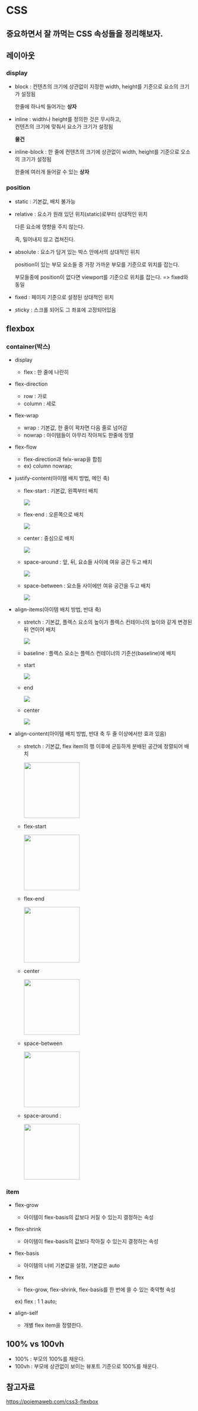 # CSS

## 중요하면서 잘 까먹는 CSS 속성들을 정리해보자.

## 레이아웃

### display

- block : 컨텐츠의 크기에 상관없이 지정한 width, height를 기준으로 요소의 크기가 설정됨

  한줄에 하나씩 들어가는 **상자**

- inline : width나 height를 정의한 것은 무시하고,  
  컨텐츠의 크기에 맞춰서 요소가 크기가 설정됨

  **물건**

- inline-block : 한 줄에 컨텐츠의 크기에 상관없이 width, height를 기준으료 오소의 크기가 설정됨

  한줄에 여러개 들어갈 수 있는 **상자**

### position

- static : 기본값, 배치 불가능
- relative : 요소가 원래 있던 위치(static)로부터 상대적인 위치

  다른 요소에 영향을 주지 않는다.

  즉, 밀어내지 않고 겹쳐진다.

- absolute : 요소가 담겨 있는 박스 안에서의 상대적인 위치

  position이 있는 부모 요소들 중 가장 가까운 부모를 기준으로 위치를 잡는다.

  부모들중에 position이 없다면 viewport를 기준으로 위치를 잡는다. => fixed와 동일

- fixed : 페이지 기준으로 설정된 상대적인 위치
- sticky : 스크롤 되어도 그 좌표에 고정되어있음

## flexbox

### container(박스)

- display
  - flex : 한 줄에 나란히
- flex-direction
  - row : 가로
  - column : 세로
- flex-wrap
  - wrap : 기본값, 한 줄이 꽉차면 다음 줄로 넘어감
  - nowrap : 아이템들이 아무리 작아져도 한줄에 정렬
- flex-flow

  - flex-direction과 felx-wrap을 합침
  - ex) column nowrap;

- justify-content(아이템 배치 방법, 메인 축)

  - flex-start : 기본값, 왼쪽부터 배치

    <img src="https://poiemaweb.com/img/flexbox-justify-content-flex-start.jpg">

  - flex-end : 오른쪽으로 배치

    <img src="https://poiemaweb.com/img/flexbox-justify-content-flex-end.jpg">

  - center : 중심으로 배치

    <img src="https://poiemaweb.com/img/flexbox-justify-content-center.jpg">

  - space-around : 앞, 뒤, 요소들 사이에 여유 공간 두고 배치

    <img src="https://poiemaweb.com/img/flexbox-justify-content-space-between.jpg">

  - space-between : 요소들 사이에만 여유 공간을 두고 배치

    <img src="https://poiemaweb.com/img/flexbox-justify-content-center.jpg">

- align-items(아이템 배치 방법, 반대 축)

  - stretch : 기본값, 플렉스 요소의 높이가 플렉스 컨테이너의 높이와 같게 변경된 뒤 연이어 배치

    <img src="https://poiemaweb.com/img/flexbox-align-items-stretch.jpg">

  - baseline : 플렉스 요소는 플렉스 컨테이너의 기준선(baseline)에 배치

  - start

    <img src="https://poiemaweb.com/img/flexbox-align-items-flex-start.jpg">

  - end

    <img src="https://poiemaweb.com/img/flexbox-align-items-flex-end.jpg">

  - center

    <img src="https://poiemaweb.com/img/flexbox-align-items-center.jpg">

- align-content(아이템 배치 방법, 반대 축 두 줄 이상에서만 효과 있음)

  - stretch : 기본값, flex item의 행 이후에 균등하게 분배된 공간에 정렬되어 배치

      <img src="https://poiemaweb.com/img/flexbox-align-content-stretch.jpg" height="150px" >

  - flex-start

      <img src="https://poiemaweb.com/img/flexbox-align-content-flex-start.jpg" height="150px" >

  - flex-end

      <img src="https://poiemaweb.com/img/flexbox-align-content-flex-end.jpg" height="150px">

  - center

      <img src="https://poiemaweb.com/img/flexbox-align-content-center.jpg" height="150px" >

  - space-between

      <img src="https://poiemaweb.com/img/flexbox-align-content-space-between.jpg" height="150px" >

  - space-around :

    <img src="https://poiemaweb.com/img/flexbox-align-content-space-around.jpg" height="150px" >

### item

- flex-grow

  - 아이템이 flex-basis의 값보다 커질 수 있는지 결정하는 속성

- flex-shrink

  - 아이템이 flex-basis의 값보다 작아질 수 있는지 결정하는 속성

- flex-basis

  - 아이템의 너비 기본값을 설정, 기본값은 auto

- flex

  - flex-grow, flex-shrink, flex-basis를 한 번에 쓸 수 있는 축약형 속성

  ex) flex : 1 1 auto;

- align-self

  - 개별 flex item을 정렬한다.

## 100% vs 100vh

- 100% : 부모의 100%를 채운다.
- 100vh : 부모에 상관없이 보이는 뷰포트 기준으로 100%를 채운다.

## 참고자료

https://poiemaweb.com/css3-flexbox
